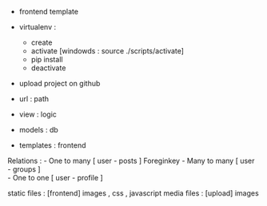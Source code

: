  - frontend template
 - virtualenv : 
    - create 
    - activate [windowds : source ./scripts/activate]
    - pip install 
    - deactivate 
 
- upload project on github

- url : path 
- view : logic 
- models : db
- templates : frontend





Relations : 
    - One to many    [ user - posts ]   Foreginkey
    - Many to many   [ user - groups ]  
    - One to one  [ user - profile ]




static files : [frontend] images , css , javascript 
media files : [upload] images